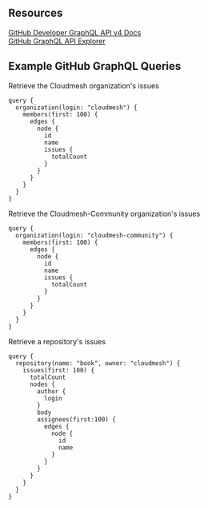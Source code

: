 ## Resources
[GitHub Developer GraphQL API v4 Docs](https://developer.github.com/v4/)  
[GitHub GraphQL API Explorer](https://developer.github.com/v4/explorer/)

## Example GitHub GraphQL Queries

Retrieve the Cloudmesh organization's issues
```
query { 
  organization(login: "cloudmesh") {     
    members(first: 100) {
      edges {
        node {
          id
          name
          issues {
            totalCount
          }
        }
      }
    }
  }
}
```
Retrieve the Cloudmesh-Community organization's issues
```
query { 
  organization(login: "cloudmesh-community") {     
    members(first: 100) {
      edges {
        node {
          id
          name
          issues {
            totalCount
          }
        }
      }
    }
  }
}
```

Retrieve a repository's issues
```
query {
  repository(name: "book", owner: "cloudmesh") {
    issues(first: 100) {
      totalCount
      nodes {
        author {
          login
        }
        body
        assignees(first:100) {
          edges {
            node {
              id
              name
            }
          }
        }
      }
    }
  }
}
```